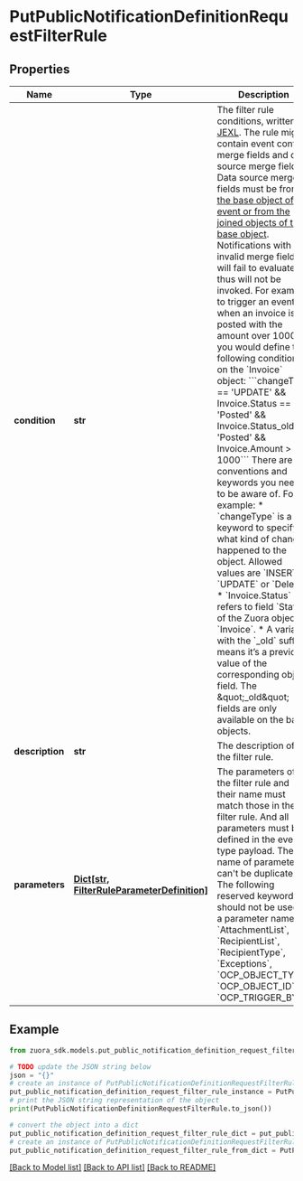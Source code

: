 # PutPublicNotificationDefinitionRequestFilterRule



## Properties

Name | Type | Description | Notes
------------ | ------------- | ------------- | -------------
**condition** | **str** | The filter rule conditions, written in [JEXL](http://commons.apache.org/proper/commons-jexl/). The rule might contain event context merge fields and data source merge fields. Data source merge fields must be from [the base object of the event or from the joined objects of the base object](https://knowledgecenter.zuora.com/DC_Developers/M_Export_ZOQL#Data_Sources_and_Objects). Notifications with invalid merge fields will fail to evaluate, thus will not be invoked. For example, to trigger an event when an invoice is posted with the amount over 1000, you would define the following condition on the &#x60;Invoice&#x60; object:  &#x60;&#x60;&#x60;changeType &#x3D;&#x3D; &#39;UPDATE&#39; &amp;&amp; Invoice.Status &#x3D;&#x3D; &#39;Posted&#39; &amp;&amp; Invoice.Status_old !&#x3D; &#39;Posted&#39; &amp;&amp; Invoice.Amount &gt; 1000&#x60;&#x60;&#x60;  There are conventions and keywords you need to be aware of. For example:  * &#x60;changeType&#x60; is a keyword to specify what kind of change happened to the object. Allowed values are &#x60;INSERT&#x60;, &#x60;UPDATE&#x60; or &#x60;Delete&#x60;.  * &#x60;Invoice.Status&#x60; refers to field &#x60;Status&#x60; of the Zuora object &#x60;Invoice&#x60;.  * A variable with the &#x60;_old&#x60; suffix means it’s a previous value of the corresponding object field. The \&quot;_old\&quot; fields are only available on the base objects.  | 
**description** | **str** | The description of the filter rule. | [optional] 
**parameters** | [**Dict[str, FilterRuleParameterDefinition]**](FilterRuleParameterDefinition.md) | The parameters of the filter rule and their name must match those in the filter rule. And all parameters must be defined in the event type payload. The name of parameters can&#39;t be duplicate. The following reserved keywords should not be used as a parameter name: &#x60;AttachmentList&#x60;, &#x60;RecipientList&#x60;, &#x60;RecipientType&#x60;, &#x60;Exceptions&#x60;, &#x60;OCP_OBJECT_TYPE&#x60;, &#x60;OCP_OBJECT_ID&#x60;, &#x60;OCP_TRIGGER_BY&#x60;  | 

## Example

```python
from zuora_sdk.models.put_public_notification_definition_request_filter_rule import PutPublicNotificationDefinitionRequestFilterRule

# TODO update the JSON string below
json = "{}"
# create an instance of PutPublicNotificationDefinitionRequestFilterRule from a JSON string
put_public_notification_definition_request_filter_rule_instance = PutPublicNotificationDefinitionRequestFilterRule.from_json(json)
# print the JSON string representation of the object
print(PutPublicNotificationDefinitionRequestFilterRule.to_json())

# convert the object into a dict
put_public_notification_definition_request_filter_rule_dict = put_public_notification_definition_request_filter_rule_instance.to_dict()
# create an instance of PutPublicNotificationDefinitionRequestFilterRule from a dict
put_public_notification_definition_request_filter_rule_from_dict = PutPublicNotificationDefinitionRequestFilterRule.from_dict(put_public_notification_definition_request_filter_rule_dict)
```
[[Back to Model list]](../README.md#documentation-for-models) [[Back to API list]](../README.md#documentation-for-api-endpoints) [[Back to README]](../README.md)


